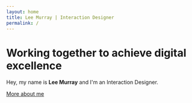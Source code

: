 ```yaml
---
layout: home
title: Lee Murray | Interaction Designer
permalink: /
---
```


<h1>Working together to achieve digital excellence</h1>

<p>Hey, my name is <strong>Lee Murray</strong> and I'm an Interaction Designer.</p>

<p class="button-wrap"><a class="primary-btn" href="about.html">More about me</a></p>

